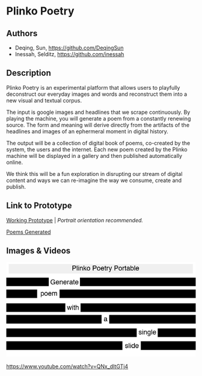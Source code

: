 # Plinko Poetry 


## Authors
- Deqing, Sun, https://github.com/DeqingSun
- Inessah, Selditz, https://github.com/inessah

## Description
Plinko Poetry is an experimental platform that allows users to playfully deconstruct our everyday images and words and reconstruct them into a new visual and textual corpus. 

The input is google images and headlines that we scrape continuously. By playing the machine, you will generate a poem from a constantly renewing source. The form and meaning will derive directly from the artifacts of the headlines and images of an ephermeral moment in digital history. 

The output will be a collection of digital book of poems, co-created by the system, the users and the internet. Each new poem created by the Plinko machine will be displayed in a gallery and then published automatically online.

We think this will be a fun exploration in disrupting our stream of digital content and ways we can re-imagine the way we consume, create and publish.  


## Link to Prototype

[Working Prototype](http://plinko-poetry.appspot.com "Plinko Poetry Portable") | *Portrait orientation recommended.*

[Poems Generated](http://plinko-poetry.appspot.com/gallery) 

## Images & Videos

![Cover Image](project_images/cover.jpg?raw=true "Cover Image")

https://www.youtube.com/watch?v=QNx_dItGTj4

